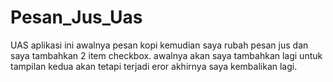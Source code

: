 # Pesan_Jus_Uas
UAS
aplikasi ini awalnya pesan kopi kemudian saya rubah pesan jus dan saya tambahkan 2 item checkbox. awalnya akan saya tambahkan lagi untuk tampilan kedua akan tetapi terjadi eror akhirnya saya kembalikan lagi.
